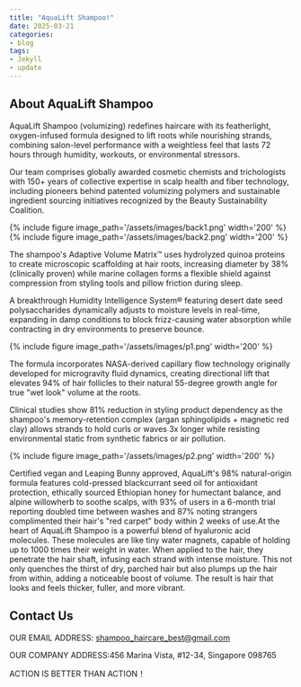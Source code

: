 ```yaml
---
title: "AquaLift Shampoo!"
date: 2025-03-21
categories:
- blog
tags:
- Jekyll
- update
---
```


## About AquaLift Shampoo

AquaLift Shampoo (volumizing) redefines haircare with its featherlight, oxygen-infused formula designed to lift roots while nourishing strands, combining salon-level performance with a weightless feel that lasts 72 hours through humidity, workouts, or environmental stressors.

Our team comprises globally awarded cosmetic chemists and trichologists with 150+ years of collective expertise in scalp health and fiber technology, including pioneers behind patented volumizing polymers and sustainable ingredient sourcing initiatives recognized by the Beauty Sustainability Coalition.

{% include figure image_path='/assets/images/back1.png' width='200' %}
{% include figure image_path='/assets/images/back2.png' width='200' %}

The shampoo's Adaptive Volume Matrix™ uses hydrolyzed quinoa proteins to create microscopic scaffolding at hair roots, increasing diameter by 38% (clinically proven) while marine collagen forms a flexible shield against compression from styling tools and pillow friction during sleep.

A breakthrough Humidity Intelligence System® featuring desert date seed polysaccharides dynamically adjusts to moisture levels in real-time, expanding in damp conditions to block frizz-causing water absorption while contracting in dry environments to preserve bounce.

{% include figure image_path='/assets/images/p1.png' width='200' %}

The formula incorporates NASA-derived capillary flow technology originally developed for microgravity fluid dynamics, creating directional lift that elevates 94% of hair follicles to their natural 55-degree growth angle for true "wet look" volume at the roots.

Clinical studies show 81% reduction in styling product dependency as the shampoo's memory-retention complex (argan sphingolipids + magnetic red clay) allows strands to hold curls or waves 3x longer while resisting environmental static from synthetic fabrics or air pollution.

{% include figure image_path='/assets/images/p2.png' width='200' %}

Certified vegan and Leaping Bunny approved, AquaLift's 98% natural-origin formula features cold-pressed blackcurrant seed oil for antioxidant protection, ethically sourced Ethiopian honey for humectant balance, and alpine willowherb to soothe scalps, with 93% of users in a 6-month trial reporting doubled time between washes and 87% noting strangers complimented their hair's "red carpet" body within 2 weeks of use.At the heart of AquaLift Shampoo is a powerful blend of hyaluronic acid molecules. These molecules are like tiny water magnets, capable of holding up to 1000 times their weight in water. When applied to the hair, they penetrate the hair shaft, infusing each strand with intense moisture. This not only quenches the thirst of dry, parched hair but also plumps up the hair from within, adding a noticeable boost of volume. The result is hair that looks and feels thicker, fuller, and more vibrant.

## Contact Us

OUR EMAIL ADDRESS: shampoo_haircare_best@gmail.com

OUR COMPANY ADDRESS:456 Marina Vista, #12-34, Singapore 098765

ACTION IS BETTER THAN ACTION！
